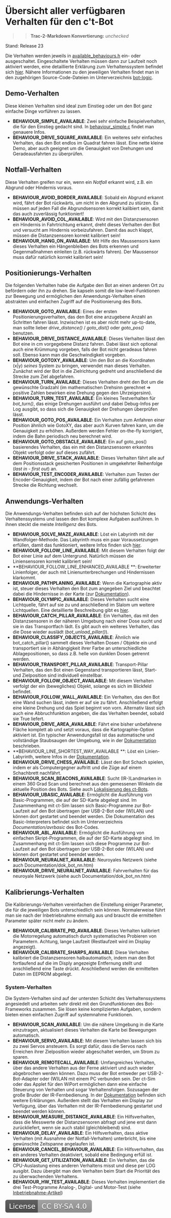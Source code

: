 # Übersicht aller verfügbaren Verhalten für den c't-Bot

>> **Trac-2-Markdown Konvertierung:** *unchecked*

Stand: Release 23

Die Verhalten werden jeweils in [available_behaviours.h](https://github.com/tsandmann/ct-bot/blob/master/include/bot-logic/available_behaviours.h) ein- oder ausgeschaltet. Eingeschaltete Verhalten müssen dann zur Laufzeit noch aktiviert werden, eine detaillierte Erklärung zum Verhaltenssystem befindet sich [hier](https://www.heise.de/ct/artikel/Ausgang-gesucht-290460.html).
Nähere Informationen zu den jeweiligen Verhalten findet man in den zugehörigen Source-Code-Dateien im Unterverzeichnis [bot-logic](https://github.com/tsandmann/ct-bot/tree/master/bot-logic).

## Demo-Verhalten

Diese kleinen Verhalten sind ideal zum Einstieg oder um den Bot ganz einfache Dinge vorführen zu lassen.

* **BEHAVIOUR_SIMPLE_AVAILABLE**: Zwei sehr einfache Beispielverhalten, die für den Einstieg gedacht sind. In [behaviour_simple.c](https://github.com/tsandmann/ct-bot/blob/master/bot-logic/behaviour_simple.c) findet man genauere Infos.
* **BEHAVIOUR_DRIVE_SQUARE_AVAILABLE**: Ein weiteres sehr einfaches Verhalten, das den Bot endlos im Quadrat fahren lässt. Eine nette kleine Demo, aber auch geeignet um die Genauigkeit von Drehungen und Geradeausfahrten zu überprüfen.

## Notfall-Verhalten

Diese Verhalten greifen nur ein, wenn ein *Notfall* erkannt wird, z.B. ein Abgrund oder Hindernis voraus.

* **BEHAVIOUR_AVOID_BORDER_AVAILABLE**: Sobald ein Abgrund erkannt wird, fährt der Bot rückwärts, um nicht in den Abgrund zu stürzen. Es müssen auf jeden Fall die Abgrundsensoren korrekt kalibiert sein, damit das auch zuverlässig funktioniert!
* **BEHAVIOUR_AVOID_COL_AVAILABLE**: Wird mit den Distanzsensoren ein Hindernis in Fahrtrichtung erkannt, dreht dieses Verhalten den Bot und versucht am Hindernis vorbeizufahren. Damit das auch klappt, müssen die Distanzsensoren korrekt kalibriert sein!
* **BEHAVIOUR_HANG_ON_AVAILABLE**: Mit Hilfe des Maussensors kann dieses Verhalten ein Hängenbleiben des Bots erkennen und Gegenmaßnahmen einleiten (z.B. rückwärts fahren). Der Maussensor muss dafür natürlich korrekt kalibriert sein!

## Positionierungs-Verhalten

Die folgenden Verhalten habe die Aufgabe den Bot an einen anderen Ort zu befördern oder ihn zu drehen. Sie kapseln somit die low-level-Funktionen zur Bewegung und ermöglichen den Anwendungs-Verhalten einen abstrakten und einfachen Zugriff auf die Positionierung des Bots.

* **BEHAVIOUR_GOTO_AVAILABLE**: Eines der ersten Positionierungsverhalten, das den Bot eine anzugebene Anzahl an Schritten fahren lässt. Inzwischen ist es aber nicht mehr up-to-date, man sollte lieber *drive_distance()* / *goto_dist()* oder *goto_pos()* benutzen.
* **BEHAVIOUR_DRIVE_DISTANCE_AVAILABLE**: Dieses Verhalten lässt den Bot eine in cm vorgegebene Distanz fahren. Dabei lässt sich optional auch eine Krümmung vorgeben, falls der Bot nicht geradeaus fahren soll. Ebenso kann man die Geschwindigkeit vorgeben.
* **BEHAVIOUR_GOTOXY_AVAILABLE**: Um den Bot an die Koordinaten (x|y) *seines* System zu bringen, verwendet man dieses Verhalten. Zunächst wird der Bot in die Zielrichtung gedreht und anschließend die Strecke zum Ziel abgefahren.
* **BEHAVIOUR_TURN_AVAILABLE**: Dieses Verhalten dreht den Bot um die gewünschte Gradzahl (im mathematischen Drehsinn gerechnet => positive Zahlen bewirken eine Drehung gegen den Uhrzeigersinn).
* **BEHAVIOUR_TURN_TEST_AVAILABLE**: Ein kleines Testverhalten für *bot_turn()*, das einige Drehungen ausführt und dabei Debug-Infos per Log ausgibt, so dass sich die Genauigkeit der Drehungen überprüfen lässt.
* **BEHAVIOUR_GOTO_POS_AVAILABLE**: Ein Verhalten zum Anfahren einer Position ähnlich wie GotoXY, das aber auch Kurven fahren kann, um die Genauigkeit zu erhöhen. Außerdem werden Fehler on-the-fly korrigiert, indem die Bahn periodisch neu berechnet wird.
* **BEHAVIOUR_GOTO_OBSTACLE_AVAILABLE**: Ein auf goto_pos() basierendes Verhalten, das ein mit den Distanzsensoren erkanntes Objekt verfolgt oder auf dieses zufährt.
* **BEHAVIOUR_DRIVE_STACK_AVAILABLE**: Dieses Verhalten fährt alle auf dem Positionsstack gesicherten Positionen in umgekehrter Reihenfolge (*last in - first out*) an.
* **BEHAVIOUR_TEST_ENCODER_AVAILABLE**: Verhalten zum Testen der Encoder-Genauigkeit, indem der Bot nach einer zufällig gefahrenen Strecke die Richtung wechselt.

## Anwendungs-Verhalten

Die Anwendungs-Verhalten befinden sich auf der höchsten Schicht des Verhaltenssystems und lassen den Bot komplexe Aufgaben ausführen. In ihnen steckt die meiste *Intelligenz* des Bots.

* **BEHAVIOUR_SOLVE_MAZE_AVAILABLE**: Löst ein Labyrinth mit der Wandfolger-Methode. Das Labyrinth muss ein paar Voraussetzungen erfüllen, damit das funktioniert, weitere Infos finden sich [hier](https://www.heise.de/ct/artikel/Ausgang-gesucht-290460.html).
* **BEHAVIOUR_FOLLOW_LINE_AVAILABLE**: Mit diesem Verhalten folgt der Bot einer Linie auf dem Untergrund. Natürlich müssen die Liniensensoren korrekt kalibriert sein!
* **BEHAVIOUR_FOLLOW_LINE_ENHANCED_AVAILABLE **: Erweiterter Linienfolger, der auch mit Linienunterbrechungen und Hindernissen klarkommt.
* **BEHAVIOUR_PATHPLANING_AVAILABLE**: Wenn die Kartographie aktiv ist, steuer dieses Verhalten den Bot zum angegeben Ziel und beachtet dabei die Hindernisse in der Karte (zur [Dokumentation](../DokuPathplaning/DokuPathplaning.md)).
* **BEHAVIOUR_OLYMPIC_AVAILABLE**: Dieses Verhalten sucht eine Lichtquelle, fährt auf sie zu und anschließend im Slalom um weitere Lichtquellen. Eine detaillierte Beschreibung gibt es [hier](https://www.heise.de/ct/artikel/Hohe-Schule-290392.html).
* **BEHAVIOUR_CATCH_PILLAR_AVAILABLE**: Ein Verhalten, das mit den Distanzsensoren in der näheren Umgebung nach einer Dose sucht und sie in das Transportfach lädt. Es gibt auch ein weiteres Verhalten, das die Dose wieder auslädt (*bot_unload_pillar()*).
* **BEHAVIOUR_CLASSIFY_OBJECTS_AVAILABLE**: Ähnlich wie bot_catch_pillar() sammelt dieses Verhalten Dosen / Objekte ein und transportiert sie in Abhängigkeit ihrer Farbe an unterschiedliche Ablagepositionen, so dass z.B. helle von dunklen Dosen getrennt werden.
* **BEHAVIOUR_TRANSPORT_PILLAR_AVAILABLE**: Transport-Pillar Verhalten, das den Bot einen Gegenstand transportieren lässt, Start- und Zielposition sind individuell einstellbar.
* **BEHAVIOUR_FOLLOW_OBJECT_AVAILABLE**: Mit diesem Verhalten verfolgt der ein (bewegliches) Objekt, solange es sich im Blickfeld befindet.
* **BEHAVIOUR_FOLLOW_WALL_AVAILABLE**: Ein Verhalten, das den Bot eine Wand suchen lässt, indem er auf sie zu fährt. Anschließend erfolgt eine kleine Drehung und das Spiel beginnt von vorn. Alternativ lässt sich auch eine Abbruchfunktion angeben, die das Verhalten beendet, sobald sie True liefert.
* **BEHAVIOUR_DRIVE_AREA_AVAILABLE**: Fährt eine bisher unbefahrene Fläche komplett ab und setzt voraus, dass die Kartographie-Option aktiviert ist. Ein typischer Anwendungsfall ist das automatische und vollständige Staubsaugen der Umgebung, wie in der [Dokumentation](../DokuDriveArea/DokuDriveArea.md) beschrieben.
* **BEHAVIOUR_LINE_SHORTEST_WAY_AVAILABLE **: Löst ein Linien-Labyrinth, weitere Infos in der [Dokumentation](../DokuLineShortestWay/DokuLineShortestWay.md).
* **BEHAVIOUR_DRIVE_CHESS_AVAILABLE**: Lässt den Bot Schach spielen, indem er als Computergegner auftritt und die Züge auf einem Schachbrett nachfährt.
* **BEHAVIOUR_SCAN_BEACONS_AVAILABLE**: Sucht (IR-)Landmarken in einem 360 Grad Scan und berechnet aus den gemessenen Winkeln die aktuelle Position des Bots. Siehe auch [Lokalisierung des ct-Bots](../Localization/Localization.md).
* **BEHAVIOUR_UBASIC_AVAILABLE**: Ermöglicht die Ausführung von Basic-Programmen, die auf der SD-Karte abgelegt sind. Im Zusammenhang mit ct-Sim lassen sich Basic-Programme zur Bot-Laufzeit auf den Bot übertragen (per USB-2-Bot oder (W)LAN) und können dort gestartet und beendet werden. Die Dokumentation des Basic-Interpreters befindet sich im Unterverzeichnis *Documentation/avrbasic* des Bot-Codes.
* **BEHAVIOUR_ABL_AVAILABLE**: Ermöglicht die Ausführung von einfachen Skript-Programmen, die auf der SD-Karte abgelegt sind. Im Zusammenhang mit ct-Sim lassen sich diese Programme zur Bot-Laufzeit auf den Bot übertragen (per USB-2-Bot oder (W)LAN) und können dort gestartet und beendet werden.
* **BEHAVIOUR_NEURALNET_AVAILABLE**: Neuroyales Netzwerk (siehe auch Documentation/dok_bot_nn.htm)
* **BEHAVIOUR_DRIVE_NEURALNET_AVAILABLE**: Fahrverhalten für das neuroyale Netzwerk (siehe auch Documentation/dok_bot_nn.htm)

## Kalibrierungs-Verhalten

Die Kalibrierungs-Verhalten vereinfachen die Einstellung einiger Parameter, die für die jeweiligen Bots unterschiedlich sein können. Normalerweise führt man sie nach der Inbetriebnahme einmalig aus und braucht die ermittelten Parameter später nicht mehr zu ändern.

* **BEHAVIOUR_CALIBRATE_PID_AVAILABLE**: Dieses Verhalten kalibriert die Motorregelung automatisch durch systematisches Probieren von Parametern. Achtung, lange Laufzeit (Restlaufzeit wird im Display angezeigt).
* **BEHAVIOUR_CALIBRATE_SHARPS_AVAILABLE**: Diese Verhalten kalibriert die Distanzsensoren halbautomatisch, indem man den Bot fortlaufend auf die im Disply angezeigte Entfernung stellt und anschließend eine Taste drückt. Anschließend werden die ermittelten Daten im EEPROM abgelegt.

### System-Verhalten

Die System-Verhalten sind auf der untersten Schicht des Verhaltenssystems angesiedelt und arbeiten sehr direkt mit den Grundfunktionen des Bot-Frameworks zusammen. Sie lösen keine komplizierten Aufgaben, sondern bieten einen einfachen Zugriff auf systemnahme Funktionen.

* **BEHAVIOUR_SCAN_AVAILABLE**: Um die nähere Umgebung in die Karte einzutragen, aktualisiert dieses Verhalten die Karte bei Bewegungen automatisch.
* **BEHAVIOUR_SERVO_AVAILABLE**: Mit diesem Verhalten lassen sich bis zu zwei Servos ansteuern. Es sorgt dafür, dass die Servos nach Erreichen ihrer Zielposition wieder abgeschaltet werden, um Strom zu sparen.
* **BEHAVIOUR_REMOTECALL_AVAILABLE**: Umfangreiches Verhalten, über das andere Verhalten aus der Ferne aktiviert und auch wieder abgebrochen werden können. Dazu muss der Bot entweder per USB-2-Bot-Adapter oder (W)LAN mit einem PC verbunden sein. Der ct-Sim oder das Applet für den WiPort ermöglichen dann eine einfache Steuerung von Verhalten und sogar Verhaltensfolgen. Sozusagen der große Bruder der IR-Fernbedienung. In der [Dokumentation](../RemoteCall/RemoteCall.md) befinden sich weitere Erklärungen. Außerdem stellt das Verhalten ein Display zur Verfügung, über das Verhalten mit der IR-Fernbedienung gestartet und beendet werden können.
* **BEHAVIOUR_MEASURE_DISTANCE_AVAILABLE**: Ein Hilfsverhalten, dass die Messwerte der Distanzsensoren abfragt und jene erst dann zurückliefert, wenn sie auch stabil (gleichbleibend) sind.
* **BEHAVIOUR_DELAY_AVAILABLE**: Ein Hilfsverhalten, dass aktive Verhalten (mit Ausnahme der Notfall-Verhalten) unterbricht, bis eine gewünschte Zeitspanne angelaufen ist.
* **BEHAVIOUR_CANCEL_BEHAVIOUR_AVAILABLE**: Ein Hilfsverhalten, das ein anderes Verhalten deaktiviert, sobald eine Bedingung erfüll ist.
* **BEHAVIOUR_GET_UTILIZATION_AVAILABLE**: Ein Verhalten, das die CPU-Auslastung eines anderen Verhaltens misst und diese per LOG ausgibt. Dazu übergibt man dem Verhalten beim Start die Priorität des zu überwachenden Verhaltens.
* **BEHAVIOUR_HW_TEST_AVAILABLE**: Dieses Verhalten implementiert die drei Test-Programme Analog-, Digital- und Motor-Test (siehe [Inbetriebnahme-Artikel](../ct-Bot-Hardware/ct-Bot-Hardware.md#Aufbau-und-Montage))

[![License: CC BY-SA 4.0](../license.svg)](https://creativecommons.org/licenses/by-sa/4.0/)
